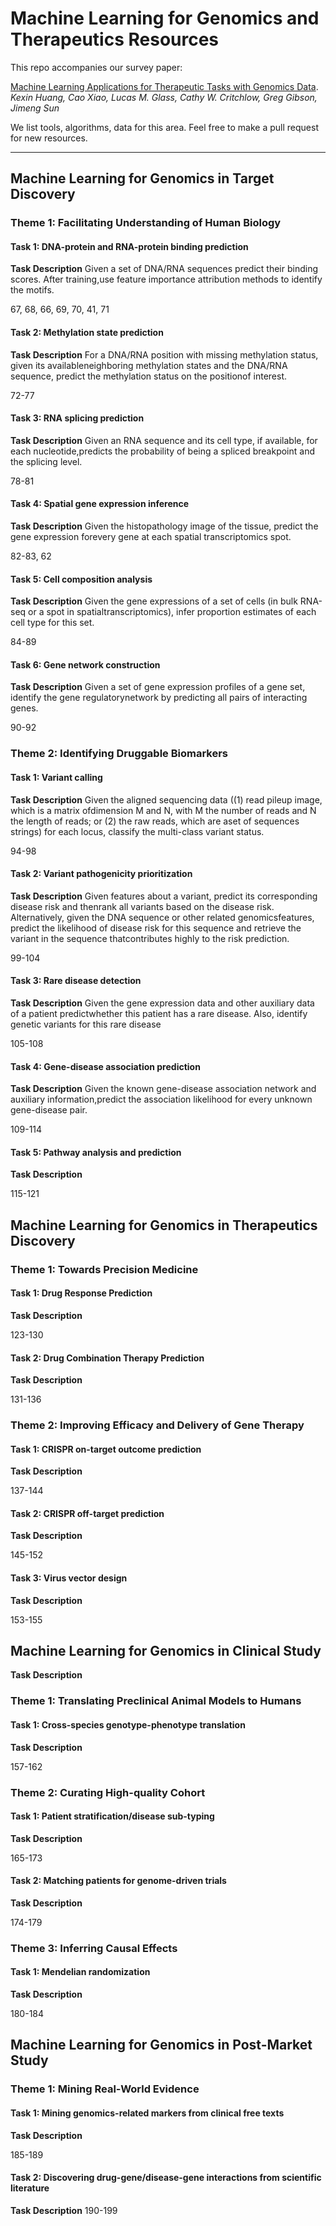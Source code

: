 # Machine Learning for Genomics and Therapeutics Resources

This repo accompanies our survey paper: 

[Machine Learning Applications for Therapeutic Tasks with Genomics Data](https://arxiv.org/abs/2105.01171).
*Kexin Huang, Cao Xiao, Lucas M. Glass, Cathy W. Critchlow, Greg Gibson, Jimeng Sun*

We list tools, algorithms, data for this area. Feel free to make a pull request for new resources.

---- 


## Machine Learning for Genomics in Target Discovery

### Theme 1: Facilitating Understanding of Human Biology

#### Task 1: DNA-protein and RNA-protein binding prediction

**Task Description** Given a set of DNA/RNA sequences predict their binding scores. After training,use feature importance attribution methods to identify the motifs. 

67, 68, 66, 69, 70, 41, 71


#### Task 2: Methylation state prediction

**Task Description** For a DNA/RNA position with missing methylation status, given its availableneighboring methylation states and the DNA/RNA sequence, predict the methylation status on the positionof interest. 

72-77

#### Task 3: RNA splicing prediction

**Task Description** Given an RNA sequence and its cell type, if available, for each nucleotide,predicts the probability of being a spliced breakpoint and the splicing level. 

78-81

#### Task 4: Spatial gene expression inference

**Task Description** Given the histopathology image of the tissue, predict the gene expression forevery gene at each spatial transcriptomics spot.

82-83, 62

#### Task 5: Cell composition analysis

**Task Description** Given the gene expressions of a set of cells (in bulk RNA-seq or a spot in spatialtranscriptomics), infer proportion estimates of each cell type for this set.

84-89

#### Task 6: Gene network construction

**Task Description** Given a set of gene expression profiles of a gene set, identify the gene regulatorynetwork by predicting all pairs of interacting genes. 

90-92

### Theme 2: Identifying Druggable Biomarkers

#### Task 1: Variant calling

**Task Description** Given the aligned sequencing data ((1) read pileup image, which is a matrix ofdimension M and N, with M the number of reads and N the length of reads; or (2) the raw reads, which are aset of sequences strings) for each locus, classify the multi-class variant status.

94-98

#### Task 2: Variant pathogenicity prioritization

**Task Description** Given features about a variant, predict its corresponding disease risk and thenrank all variants based on the disease risk. Alternatively, given the DNA sequence or other related genomicsfeatures, predict the likelihood of disease risk for this sequence and retrieve the variant in the sequence thatcontributes highly to the risk prediction. 

99-104

#### Task 3: Rare disease detection
**Task Description** Given the gene expression data and other auxiliary data of a patient predictwhether this patient has a rare disease. Also, identify genetic variants for this rare disease

105-108

#### Task 4: Gene-disease association prediction
**Task Description** Given the known gene-disease association network and auxiliary information,predict the association likelihood for every unknown gene-disease pair.

109-114

#### Task 5: Pathway analysis and prediction
**Task Description** 

115-121

## Machine Learning for Genomics in Therapeutics Discovery
### Theme 1: Towards Precision Medicine

#### Task 1: Drug Response Prediction
**Task Description** 

123-130

#### Task 2: Drug Combination Therapy Prediction

**Task Description** 

131-136

### Theme 2: Improving Efficacy and Delivery of Gene Therapy
#### Task 1: CRISPR on-target outcome prediction

**Task Description** 

137-144

#### Task 2: CRISPR off-target prediction
**Task Description** 

145-152

#### Task 3: Virus vector design
**Task Description** 

153-155

## Machine Learning for Genomics in Clinical Study
**Task Description** 

### Theme 1: Translating Preclinical Animal Models to Humans

#### Task 1: Cross-species genotype-phenotype translation
**Task Description** 

157-162

### Theme 2: Curating High-quality Cohort

#### Task 1: Patient stratification/disease sub-typing
**Task Description** 

165-173

#### Task 2: Matching patients for genome-driven trials
**Task Description** 

174-179

### Theme 3: Inferring Causal Effects

#### Task 1: Mendelian randomization
**Task Description**

180-184

## Machine Learning for Genomics in Post-Market Study
### Theme 1: Mining Real-World Evidence

#### Task 1: Mining genomics-related markers from clinical free texts
**Task Description** 

185-189

#### Task 2: Discovering drug-gene/disease-gene interactions from scientific literature
**Task Description**
190-199
